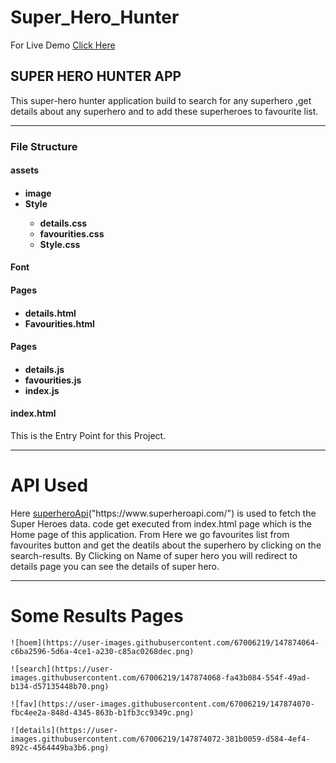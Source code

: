 # Super_Hero_Hunter

For Live Demo <a href="https://distracted-noyce-2332e4.netlify.app/index.html">Click Here</a>

<h2>SUPER HERO HUNTER APP </h1>

This super-hero hunter application build to search for any superhero ,get details about any superhero and to add these superheroes to favourite list.


--------------------------------------------------------------------------------------------------------------------------------------

<h3> File Structure </h3>
  <h4> assets <h4>
    <ul>
    <li> image </li>
    <li> Style </li>
       <ul>
      <li> details.css </li>
      <li> favourities.css </li>
      <li> Style.css </li>
      </ul>
    </ul>
  <h4> Font <h4>
  <h4> Pages <h4>
    <ul>
      <li> details.html </li>
      <li> Favourities.html </li>
    </ul>
  <h4> Pages <h4>
    <ul>
      <li> details.js </li>
      <li> favourities.js </li>
      <li> index.js </li>
    </ul>
    
  <h4> index.html </h4>
  <p> This is the Entry Point for this Project. </p>
  
--------------------------------------------------------------------------------------------------------------------------------------
  
  API Used 
  ==================
  <p>
  Here <a href="https://www.superheroapi.com/">superheroApi</a>("https://www.superheroapi.com/") is used to fetch the Super Heroes data. code get executed from index.html page which is the Home page of this application. 
  From Here we go favourites list from favourites button and get the deatils about the superhero by clicking on the search-results.
  By Clicking on Name of super hero you will redirect to details page you can see the details of super hero.
  </p>
  
--------------------------------------------------------------------------------------------------------------------------------------
  
  Some Results Pages
  ====================
    ![hoem](https://user-images.githubusercontent.com/67006219/147874064-c6ba2596-5d6a-4ce1-a230-c85ac0268dec.png)
    
    ![search](https://user-images.githubusercontent.com/67006219/147874068-fa43b084-554f-49ad-b134-d57135448b70.png)

    ![fav](https://user-images.githubusercontent.com/67006219/147874070-fbc4ee2a-848d-4345-863b-b1fb3cc9349c.png)

    ![details](https://user-images.githubusercontent.com/67006219/147874072-381b0059-d584-4ef4-892c-4564449ba3b6.png)

  
  
